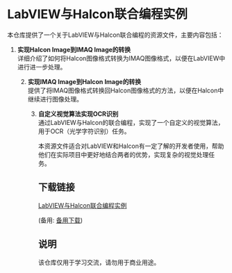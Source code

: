 # LabVIEW与Halcon联合编程实例

本仓库提供了一个关于LabVIEW与Halcon联合编程的资源文件，主要内容包括：

1. **实现Halcon Image到IMAQ Image的转换**  
   详细介绍了如何将Halcon图像格式转换为IMAQ图像格式，以便在LabVIEW中进行进一步处理。

   2. **实现IMAQ Image到Halcon Image的转换**  
      提供了将IMAQ图像格式转换回Halcon图像格式的方法，以便在Halcon中继续进行图像处理。

      3. **自定义视觉算法实现OCR识别**  
         通过LabVIEW与Halcon的联合编程，实现了一个自定义的视觉算法，用于OCR（光学字符识别）任务。

         本资源文件适合对LabVIEW和Halcon有一定了解的开发者使用，帮助他们在实际项目中更好地结合两者的优势，实现复杂的视觉处理任务。

         ## 下载链接
         [LabVIEW与Halcon联合编程实例](https://pan.quark.cn/s/b2adb8950cd8) 

         (备用: [备用下载](https://pan.baidu.com/s/1zMi5SDg1qV5ChKb8zQd6nQ?pwd=1234))

         ## 说明

         该仓库仅用于学习交流，请勿用于商业用途。
